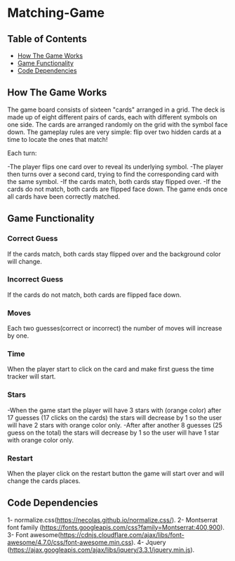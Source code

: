 # Matching-Game

## Table of Contents

* [How The Game Works](#how-the-game-works)
* [Game Functionality](#game-functionality)
* [Code Dependencies](#code-dependencies)

## How The Game Works

The game board consists of sixteen "cards" arranged in a grid. The deck is made up of eight different pairs of cards, each with different symbols on one side. The cards are arranged randomly on the grid with the symbol face down. The gameplay rules are very simple: flip over two hidden cards at a time to locate the ones that match!

Each turn:

  -The player flips one card over to reveal its underlying symbol.
  -The player then turns over a second card, trying to find the corresponding card with the same symbol.
  -If the cards match, both cards stay flipped over.
  -If the cards do not match, both cards are flipped face down.
The game ends once all cards have been correctly matched.

## Game Functionality

### Correct Guess
If the cards match, both cards stay flipped over and the background color will change.

### Incorrect Guess
If the cards do not match, both cards are flipped face down.

### Moves
Each two guesses(correct or incorrect) the number of moves will increase by one.

### Time
When the player start to click on the card and make first guess the time tracker will start.

### Stars
-When the game start the player will have 3 stars with (orange color) after 17 guesses (17 clicks on the cards) the stars will decrease by 1 so the user will have 2 stars with orange color only.
-After after another 8 guesses (25 guess on the total) the stars will decrease by 1 so the user will have 1 star with orange color only.

### Restart
When the player click on the restart button the game will start over and will change the cards places.

## Code Dependencies
1- normalize.css(https://necolas.github.io/normalize.css/).
2- Montserrat font family (https://fonts.googleapis.com/css?family=Montserrat:400,900).
3- Font awesome(https://cdnjs.cloudflare.com/ajax/libs/font-awesome/4.7.0/css/font-awesome.min.css).
4- Jquery (https://ajax.googleapis.com/ajax/libs/jquery/3.3.1/jquery.min.js).
